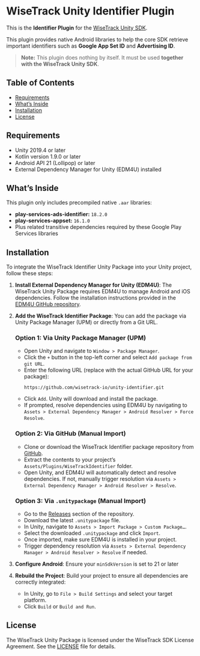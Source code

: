 # WiseTrack Unity Identifier Plugin

This is the **Identifier Plugin** for the [WiseTrack Unity SDK](https://github.com/wisetrack-io/unity-sdk).

This plugin provides native Android libraries to help the core SDK retrieve important identifiers such as **Google App Set ID** and **Advertising ID**.

> **Note:** This plugin does nothing by itself. It must be used **together with the WiseTrack Unity SDK**.

## Table of Contents

- [Requirements](#requirements)
- [What’s Inside](#whats-inside)
- [Installation](#installation)
- [License](#license)

## Requirements

- Unity 2019.4 or later
- Kotlin version 1.9.0 or later
- Android API 21 (Lollipop) or later
- External Dependency Manager for Unity (EDM4U) installed

## What’s Inside

This plugin only includes precompiled native `.aar` libraries:

- **play-services-ads-identifier:** `18.2.0`
- **play-services-appset:** `16.1.0`
- Plus related transitive dependencies required by these Google Play Services libraries

## Installation

To integrate the WiseTrack Identifier Unity Package into your Unity project, follow these steps:

1. **Install External Dependency Manager for Unity (EDM4U)**:
   The WiseTrack Unity Package requires EDM4U to manage Android and iOS dependencies. Follow the installation instructions provided in the [EDM4U GitHub repository](https://github.com/googlesamples/unity-jar-resolver).

2. **Add the WiseTrack Identifier Package**:
   You can add the package via Unity Package Manager (UPM) or directly from a Git URL.

   ### Option 1: Via Unity Package Manager (UPM)

   - Open Unity and navigate to `Window > Package Manager`.
   - Click the `+` button in the top-left corner and select `Add package from git URL`.
   - Enter the following URL (replace with the actual GitHub URL for your package):
     ```
     https://github.com/wisetrack-io/unity-identifier.git
     ```
   - Click `Add`. Unity will download and install the package.
   - If prompted, resolve dependencies using EDM4U by navigating to `Assets > External Dependency Manager > Android Resolver > Force Resolve`.

   ### Option 2: Via GitHub (Manual Import)

   - Clone or download the WiseTrack Identifier package repository from [GitHub](https://github.com/wisetrack-io/unity-identifier).
   - Extract the contents to your project’s `Assets/Plugins/WiseTrackIdentifier` folder.
   - Open Unity, and EDM4U will automatically detect and resolve dependencies. If not, manually trigger resolution via `Assets > External Dependency Manager > Android Resolver > Resolve`.

   ### Option 3: Via `.unitypackage` (Manual Import)

   - Go to the [Releases](https://github.com/wisetrack-io/unity-identifier/releases) section of the repository.
   - Download the latest `.unitypackage` file.
   - In Unity, navigate to `Assets > Import Package > Custom Package…`.
   - Select the downloaded `.unitypackage` and click `Import`.
   - Once imported, make sure EDM4U is installed in your project.
   - Trigger dependency resolution via `Assets > External Dependency Manager > Android Resolver > Resolve` if needed.

3. **Configure Android**:
   Ensure your `minSdkVersion` is set to 21 or later

4. **Rebuild the Project**:
   Build your project to ensure all dependencies are correctly integrated:
   - In Unity, go to `File > Build Settings` and select your target platform.
   - Click `Build` or `Build and Run`.

## License

The WiseTrack Unity Package is licensed under the WiseTrack SDK License Agreement. See the [LICENSE](LICENSE) file for details.
